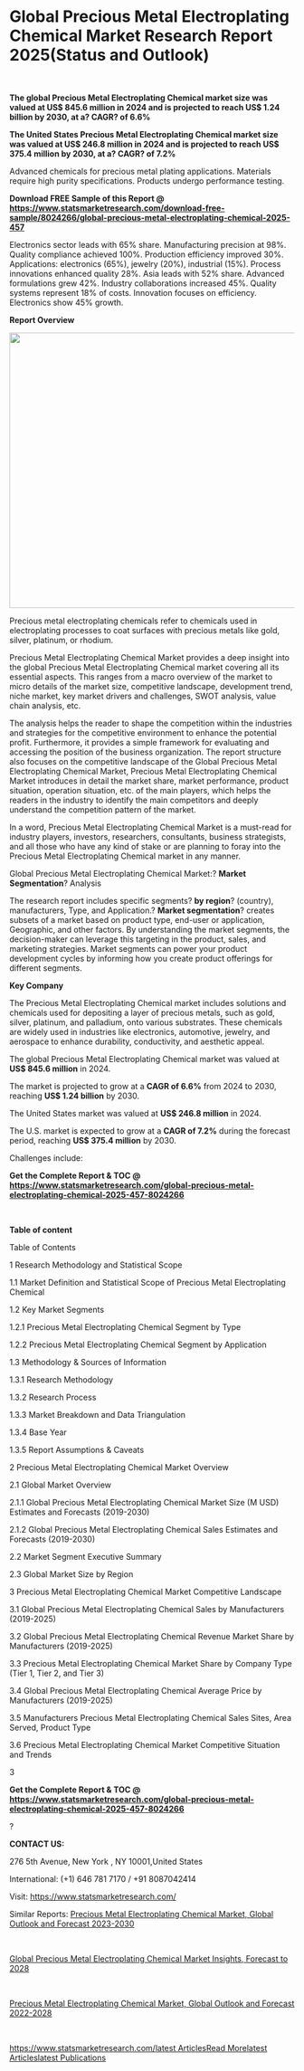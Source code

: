 <h1>Global Precious Metal Electroplating Chemical Market Research Report 2025(Status and Outlook)</h1><br/><p><strong>The global Precious Metal Electroplating Chemical market size was valued at US$ 845.6 million in 2024 and is projected to reach US$ 1.24 billion by 2030, at a? <strong>CAGR</strong>? of 6.6%</strong></p>
 
 
 
 <p><strong>The United States Precious Metal Electroplating Chemical market size was valued at US$ 246.8 million in 2024 and is projected to reach US$ 375.4 million by 2030, at a? <strong>CAGR</strong>? of 7.2%</strong></p>
 
 
 
 <p>Advanced chemicals for precious metal plating applications. Materials require high purity specifications. Products undergo performance testing.</p>
 
 
 
 <p><strong>Download FREE Sample of this Report @ <a href="https://www.statsmarketresearch.com/download-free-sample/8024266/global-precious-metal-electroplating-chemical-2025-457">https://www.statsmarketresearch.com/download-free-sample/8024266/global-precious-metal-electroplating-chemical-2025-457</a></strong></p>
 
 
 
 <p>Electronics sector leads with 65% share. Manufacturing precision at 98%. Quality compliance achieved 100%. Production efficiency improved 30%. Applications: electronics (65%), jewelry (20%), industrial (15%). Process innovations enhanced quality 28%. Asia leads with 52% share. Advanced formulations grew 42%. Industry collaborations increased 45%. Quality systems represent 18% of costs. Innovation focuses on efficiency. Electronics show 45% growth.</p>
 
 
 
 <p><strong>Report Overview</strong></p>
 
 
 
 <p><img alt="" src="https://www.grandresearchstore.com/assets/report-images/PreciousMetalElectroplatingChemicalMarket.png" style="width: 731px; height: 487px;" /></p>
 
 
 
 <p>Precious metal electroplating chemicals refer to chemicals used in electroplating processes to coat surfaces with precious metals like gold, silver, platinum, or rhodium.</p>
 
 
 
 <p>Precious Metal Electroplating Chemical Market provides a deep insight into the global Precious Metal Electroplating Chemical market covering all its essential aspects. This ranges from a macro overview of the market to micro details of the market size, competitive landscape, development trend, niche market, key market drivers and challenges, SWOT analysis, value chain analysis, etc.</p>
 
 
 
 <p>The analysis helps the reader to shape the competition within the industries and strategies for the competitive environment to enhance the potential profit. Furthermore, it provides a simple framework for evaluating and accessing the position of the business organization. The report structure also focuses on the competitive landscape of the Global Precious Metal Electroplating Chemical Market, Precious Metal Electroplating Chemical Market introduces in detail the market share, market performance, product situation, operation situation, etc. of the main players, which helps the readers in the industry to identify the main competitors and deeply understand the competition pattern of the market.</p>
 
 
 
 <p>In a word, Precious Metal Electroplating Chemical Market is a must-read for industry players, investors, researchers, consultants, business strategists, and all those who have any kind of stake or are planning to foray into the Precious Metal Electroplating Chemical market in any manner.</p>
 
 
 
 <p>Global Precious Metal Electroplating Chemical Market:? <strong>Market Segmentation</strong>? Analysis</p>
 
 
 
 <p>The research report includes specific segments? <strong>by region</strong>? (country), manufacturers, Type, and Application.? <strong>Market segmentation</strong>? creates subsets of a market based on product type, end-user or application, Geographic, and other factors. By understanding the market segments, the decision-maker can leverage this targeting in the product, sales, and marketing strategies. Market segments can power your product development cycles by informing how you create product offerings for different segments.</p>
 
 
 
 <p><strong>Key Company</strong></p>
 
 
 
 <p>The Precious Metal Electroplating Chemical market includes solutions and chemicals used for depositing a layer of precious metals, such as gold, silver, platinum, and palladium, onto various substrates. These chemicals are widely used in industries like electronics, automotive, jewelry, and aerospace to enhance durability, conductivity, and aesthetic appeal.</p>
 
 
 
 <p>The global Precious Metal Electroplating Chemical market was valued at <strong>US$ 845.6 million</strong> in 2024.</p>
 
 
 
 <p>The market is projected to grow at a <strong><strong>CAGR</strong> of 6.6%</strong> from 2024 to 2030, reaching <strong>US$ 1.24 billion</strong> by 2030.</p>
 
 
 
 <p>The United States market was valued at <strong>US$ 246.8 million</strong> in 2024.</p>
 
 
 
 <p>The U.S. market is expected to grow at a <strong><strong>CAGR</strong> of 7.2%</strong> during the forecast period, reaching <strong>US$ 375.4 million</strong> by 2030.</p>
 
 
 
 <p>Challenges include:</p>
 
 
 
 <div><b>Get the Complete Report & TOC @ <a href="https://www.statsmarketresearch.com/global-precious-metal-electroplating-chemical-2025-457-8024266">https://www.statsmarketresearch.com/global-precious-metal-electroplating-chemical-2025-457-8024266</a></b></div>
 
 
 
 <p><br />
 
 <b>Table of content</b></p>
 
 
 
 <p>Table of Contents<br />
 
 1 Research Methodology and Statistical Scope<br />
 
 1.1 Market Definition and Statistical Scope of Precious Metal Electroplating Chemical<br />
 
 1.2 Key Market Segments<br />
 
 1.2.1 Precious Metal Electroplating Chemical Segment by Type<br />
 
 1.2.2 Precious Metal Electroplating Chemical Segment by Application<br />
 
 1.3 Methodology & Sources of Information<br />
 
 1.3.1 Research Methodology<br />
 
 1.3.2 Research Process<br />
 
 1.3.3 Market Breakdown and Data Triangulation<br />
 
 1.3.4 Base Year<br />
 
 1.3.5 Report Assumptions & Caveats<br />
 
 2 Precious Metal Electroplating Chemical Market Overview<br />
 
 2.1 Global Market Overview<br />
 
 2.1.1 Global Precious Metal Electroplating Chemical Market Size (M USD) Estimates and Forecasts (2019-2030)<br />
 
 2.1.2 Global Precious Metal Electroplating Chemical Sales Estimates and Forecasts (2019-2030)<br />
 
 2.2 Market Segment Executive Summary<br />
 
 2.3 Global Market Size by Region<br />
 
 3 Precious Metal Electroplating Chemical Market Competitive Landscape<br />
 
 3.1 Global Precious Metal Electroplating Chemical Sales by Manufacturers (2019-2025)<br />
 
 3.2 Global Precious Metal Electroplating Chemical Revenue Market Share by Manufacturers (2019-2025)<br />
 
 3.3 Precious Metal Electroplating Chemical Market Share by Company Type (Tier 1, Tier 2, and Tier 3)<br />
 
 3.4 Global Precious Metal Electroplating Chemical Average Price by Manufacturers (2019-2025)<br />
 
 3.5 Manufacturers Precious Metal Electroplating Chemical Sales Sites, Area Served, Product Type<br />
 
 3.6 Precious Metal Electroplating Chemical Market Competitive Situation and Trends<br />
 
 3</p>
 
 
 
 <div><b>Get the Complete Report & TOC @ <a href="https://www.statsmarketresearch.com/global-precious-metal-electroplating-chemical-2025-457-8024266">https://www.statsmarketresearch.com/global-precious-metal-electroplating-chemical-2025-457-8024266</a></b></div>
 
 
 
 <p>? </p>
 
 
 
 <p><b>CONTACT US:</b><br />
 
 276 5th Avenue, New York , NY 10001,United States<br />
 
 International: (+1) 646 781 7170 / +91 8087042414<br />
 
 Visit: <a href="https://www.statsmarketresearch.com/">https://www.statsmarketresearch.com/</a><br />
 
 Similar Reports: <a href="https://www.statsmarketresearch.com/global-precious-metal-electroplating-chemical-2025-457-8024266">Precious Metal Electroplating Chemical Market, Global Outlook and Forecast 2023-2030</a><br />
 
 <br />
 
 <a href="https://www.statsmarketresearch.com/global-precious-metal-electroplating-chemical-2025-457-8024266">Global Precious Metal Electroplating Chemical Market Insights, Forecast to 2028</a><br />
 
 <br />
 
 <a href="https://www.statsmarketresearch.com/global-precious-metal-electroplating-chemical-2025-457-8024266">Precious Metal Electroplating Chemical Market, Global Outlook and Forecast 2022-2028</a><br />
 
 <br />
 
 <a href="https://gyeongbokgung.com">https://www.statsmarketresearch.com/</a><a href="https://hallyeomaritime.com">latest Articles</a><a href="https://jingwansa.com">Read More</a><a href="https://nguoiviet.jp/">latest Articles</a><a href="https://www.intelmarketresearch.com/">latest Publications</a></p>